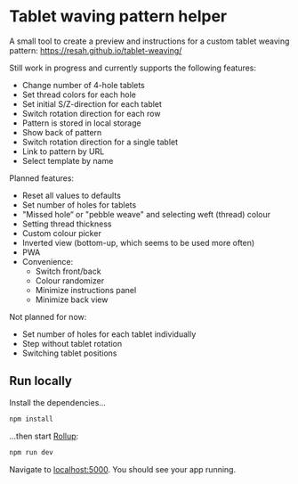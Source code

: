 # Tablet waving pattern helper

A small tool to create a preview and instructions for a custom tablet weaving pattern: https://resah.github.io/tablet-weaving/

Still work in progress and currently supports the following features:

* Change number of 4-hole tablets
* Set thread colors for each hole
* Set initial S/Z-direction for each tablet
* Switch rotation direction for each row
* Pattern is stored in local storage
* Show back of pattern
* Switch rotation direction for a single tablet
* Link to pattern by URL
* Select template by name

Planned features:
* Reset all values to defaults
* Set number of holes for tablets
* "Missed hole“ or "pebble weave" and selecting weft (thread) colour
* Setting thread thickness
* Custom colour picker
* Inverted view (bottom-up, which seems to be used more often)
* PWA
* Convenience:
  * Switch front/back
  * Colour randomizer
  * Minimize instructions panel
  * Minimize back view

Not planned for now:
* Set number of holes for each tablet individually
* Step without tablet rotation
* Switching tablet positions


## Run locally

Install the dependencies...

```bash
npm install
```

...then start [Rollup](https://rollupjs.org):

```bash
npm run dev
```

Navigate to [localhost:5000](http://localhost:5000). You should see your app running.
